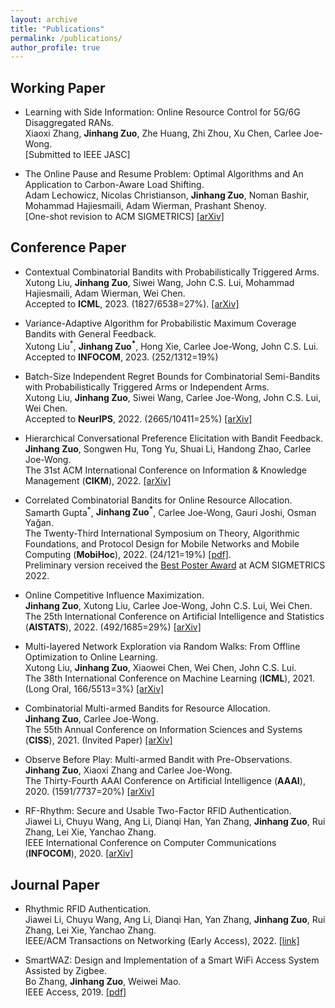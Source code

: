 ```yaml
---
layout: archive
title: "Publications"
permalink: /publications/
author_profile: true
---
```


Working Paper
------
- Learning with Side Information: Online Resource Control for 5G/6G Disaggregated RANs.<br>
Xiaoxi Zhang, **Jinhang Zuo**, Zhe Huang, Zhi Zhou, Xu Chen, Carlee Joe-Wong.<br>
[Submitted to IEEE JASC]

- The Online Pause and Resume Problem: Optimal Algorithms and An Application to Carbon-Aware Load Shifting.<br>
Adam Lechowicz, Nicolas Christianson, **Jinhang Zuo**, Noman Bashir, Mohammad Hajiesmaili, Adam Wierman, Prashant Shenoy.<br>
[One-shot revision to ACM SIGMETRICS] [[arXiv]](https://arxiv.org/abs/2303.17551)

Conference Paper
------
- Contextual Combinatorial Bandits with Probabilistically Triggered Arms.<br>
Xutong Liu, **Jinhang Zuo**, Siwei Wang, John C.S. Lui, Mohammad Hajiesmaili, Adam Wierman, Wei Chen.<br>
Accepted to **ICML**, 2023. (1827/6538=27%). [[arXiv]](https://arxiv.org/abs/2303.17110)

- Variance-Adaptive Algorithm for Probabilistic Maximum Coverage Bandits with General Feedback.<br>
Xutong Liu<sup>\*</sup>, **Jinhang Zuo<sup>\*</sup>**, Hong Xie, Carlee Joe-Wong, John C.S. Lui.<br>
Accepted to **INFOCOM**, 2023. (252/1312=19%)

- Batch-Size Independent Regret Bounds for Combinatorial Semi-Bandits with Probabilistically Triggered Arms or Independent Arms.<br>
Xutong Liu, **Jinhang Zuo**, Siwei Wang, Carlee Joe-Wong, John C.S. Lui, Wei Chen.<br>
Accepted to **NeurIPS**, 2022. (2665/10411=25%) [[arXiv]](https://arxiv.org/abs/2208.14837)

- Hierarchical Conversational Preference Elicitation with Bandit Feedback.  
**Jinhang Zuo**, Songwen Hu, Tong Yu, Shuai Li, Handong Zhao, Carlee Joe-Wong.  
The 31st ACM International Conference on Information & Knowledge Management (**CIKM**), 2022. [[arXiv]](https://arxiv.org/abs/2209.06129)

- Correlated Combinatorial Bandits for Online Resource Allocation.  
Samarth Gupta<sup>\*</sup>, **Jinhang Zuo<sup>\*</sup>**, Carlee Joe-Wong, Gauri Joshi, Osman Yağan.   
The Twenty-Third International Symposium on Theory, Algorithmic Foundations, and Protocol Design for Mobile Networks and Mobile Computing (**MobiHoc**), 2022. (24/121=19%) [[pdf]](https://research.ece.cmu.edu/lions/Papers/CorrelatedCMAB_MobiHoc.pdf).  
Preliminary version received the [Best Poster Award](https://www.sigmetrics.org/sigmetrics2022/) at ACM SIGMETRICS 2022.

- Online Competitive Influence Maximization.  
**Jinhang Zuo**, Xutong Liu, Carlee Joe-Wong, John C.S. Lui, Wei Chen.  
The 25th International Conference on Artificial Intelligence and Statistics (**AISTATS**), 2022. (492/1685=29%) [[arXiv]](https://arxiv.org/abs/2006.13411)

- Multi-layered Network Exploration via Random Walks: From Offline Optimization to Online Learning.  
Xutong Liu, **Jinhang Zuo**, Xiaowei Chen, Wei Chen, John C.S. Lui.  
The 38th International Conference on Machine Learning (**ICML**), 2021. (Long Oral, 166/5513=3%) [[arXiv]](https://arxiv.org/abs/2106.05065)

- Combinatorial Multi-armed Bandits for Resource Allocation.  
**Jinhang Zuo**, Carlee Joe-Wong.  
The 55th Annual Conference on Information Sciences and Systems (**CISS**), 2021. (Invited Paper) [[arXiv]](https://arxiv.org/abs/2105.04373)

-  Observe Before Play: Multi-armed Bandit with Pre-Observations.  
**Jinhang Zuo**, Xiaoxi Zhang and Carlee Joe-Wong.  
The Thirty-Fourth AAAI Conference on Artificial Intelligence (**AAAI**), 2020. (1591/7737=20%) [[arXiv]](https://arxiv.org/abs/1911.09458)

- RF-Rhythm: Secure and Usable Two-Factor RFID Authentication.  
Jiawei Li, Chuyu Wang, Ang Li, Dianqi Han, Yan Zhang, **Jinhang Zuo**, Rui Zhang, Lei Xie, Yanchao Zhang.  
IEEE International Conference on Computer Communications (**INFOCOM**), 2020. [[arXiv]](https://arxiv.org/abs/2003.08923)

Journal Paper
------
- Rhythmic RFID Authentication.  
Jiawei Li, Chuyu Wang, Ang Li, Dianqi Han, Yan Zhang, **Jinhang Zuo**, Rui Zhang, Lei Xie, Yanchao Zhang.  
IEEE/ACM Transactions on Networking (Early Access), 2022. [[link]](https://ieeexplore.ieee.org/document/9893050)

- SmartWAZ: Design and Implementation of a Smart WiFi Access System Assisted by Zigbee.  
Bo Zhang, **Jinhang Zuo**, Weiwei Mao.  
IEEE Access, 2019. [[pdf]](https://ieeexplore.ieee.org/stamp/stamp.jsp?tp=&arnumber=8649629)